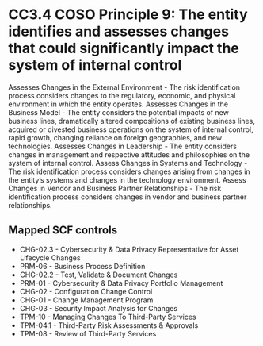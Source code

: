 # CC3.4 COSO Principle 9: The entity identifies and assesses changes that could significantly impact the system of internal control
Assesses Changes in the External Environment - The risk identification process considers changes to the regulatory, economic, and physical environment in which the entity operates. Assesses Changes in the Business Model - The entity considers the potential impacts of new business lines, dramatically altered compositions of existing business lines, acquired or divested business operations on the system of internal control, rapid growth, changing reliance on foreign geographies, and new technologies. Assesses Changes in Leadership - The entity considers changes in management and respective attitudes and philosophies on the system of internal control. Assess Changes in Systems and Technology - The risk identification process considers changes arising from changes in the entity’s systems and changes in the technology environment. Assess Changes in Vendor and Business Partner Relationships - The risk identification process considers changes in vendor and business partner relationships.
## Mapped SCF controls
- CHG-02.3 - Cybersecurity & Data Privacy Representative for Asset Lifecycle Changes
- PRM-06 - Business Process Definition
- CHG-02.2 - Test, Validate & Document Changes
- PRM-01 - Cybersecurity & Data Privacy Portfolio Management
- CHG-02 - Configuration Change Control
- CHG-01 - Change Management Program
- CHG-03 - Security Impact Analysis for Changes
- TPM-10 - Managing Changes To Third-Party Services
- TPM-04.1 - Third-Party Risk Assessments & Approvals
- TPM-08 - Review of Third-Party Services